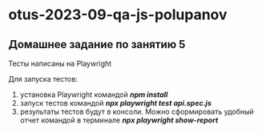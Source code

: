 # otus-2023-09-qa-js-polupanov
## Домашнее задание по занятию 5

Тесты написаны на Playwright

Для запуска тестов:
1. установка Playwright командой ***npm install***
2. запуск тестов командой ***npx playwright test api.spec.js***
3. результаты тестов будут в консоли. Можно сформировать удобный отчет командой в терминале ***npx playwright show-report***